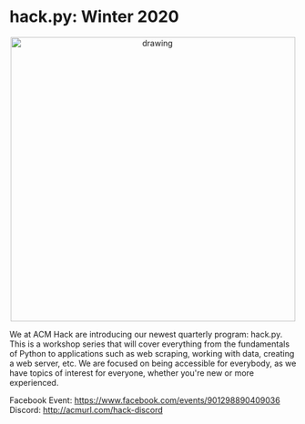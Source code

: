 # hack.py: Winter 2020

<center>
<img src="https://user-images.githubusercontent.com/37765758/104081362-f2a09100-51e2-11eb-9250-a4741e2625ee.png" alt="drawing" width="500"/>
</center>
  
  
   
We at ACM Hack are introducing our newest quarterly program: hack.py. This is a workshop series that will cover everything from the fundamentals of Python to applications such as web scraping, working with data, creating a web server, etc. We are focused on being accessible for everybody, as we have topics of interest for everyone, whether you're new or more experienced.

Facebook Event: https://www.facebook.com/events/901298890409036  
Discord: http://acmurl.com/hack-discord
